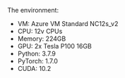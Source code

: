 
The environment:

* VM: Azure VM Standard NC12s_v2
* CPU: 12v CPUs
* Memory: 224GB
* GPU: 2x Tesla P100 16GB
* Python: 3.7.9
* PyTorch: 1.7.0
* CUDA: 10.2
